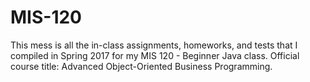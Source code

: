 # MIS-120
This mess is all the in-class assignments, homeworks, and tests that I compiled in Spring 2017 for my MIS 120 - Beginner Java class.
Official course title: Advanced Object-Oriented Business Programming.
